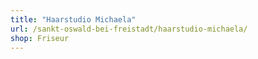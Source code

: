 ```yaml
---
title: "Haarstudio Michaela"
url: /sankt-oswald-bei-freistadt/haarstudio-michaela/
shop: Friseur
---
```


